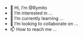 - 👋 Hi, I’m @Rymito
- 👀 I’m interested in ...
- 🌱 I’m currently learning ...
- 💞️ I’m looking to collaborate on ...
- 📫 How to reach me ...

<!---
Rymito/Rymito is a ✨ special ✨ repository because its `README.md` (this file) appears on your GitHub profile.
You can click the Preview link to take a look at your changes.
--->
